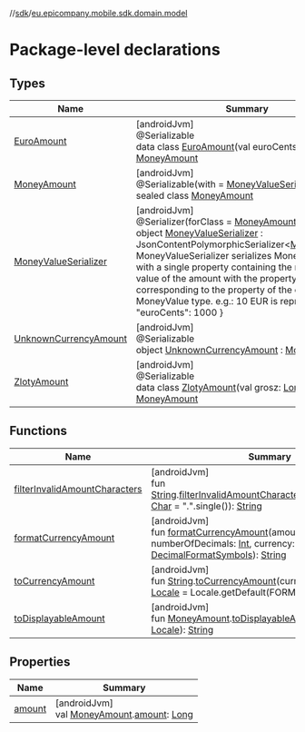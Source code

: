 //[sdk](../../index.md)/[eu.epicompany.mobile.sdk.domain.model](index.md)

# Package-level declarations

## Types

| Name | Summary |
|---|---|
| [EuroAmount](-euro-amount/index.md) | [androidJvm]<br>@Serializable<br>data class [EuroAmount](-euro-amount/index.md)(val euroCents: [Long](https://kotlinlang.org/api/latest/jvm/stdlib/kotlin/-long/index.html)) : [MoneyAmount](-money-amount/index.md) |
| [MoneyAmount](-money-amount/index.md) | [androidJvm]<br>@Serializable(with = [MoneyValueSerializer::class](-money-value-serializer/index.md))<br>sealed class [MoneyAmount](-money-amount/index.md) |
| [MoneyValueSerializer](-money-value-serializer/index.md) | [androidJvm]<br>@Serializer(forClass = [MoneyAmount::class](-money-amount/index.md))<br>object [MoneyValueSerializer](-money-value-serializer/index.md) : JsonContentPolymorphicSerializer&lt;[MoneyAmount](-money-amount/index.md)&gt; <br>MoneyValueSerializer serializes MoneyAmounts with a single property containing the numerical value of the amount with the property name corresponding to the property of the concrete MoneyValue type. e.g.: 10 EUR is represented as: { &quot;euroCents&quot;: 1000 } |
| [UnknownCurrencyAmount](-unknown-currency-amount/index.md) | [androidJvm]<br>@Serializable<br>object [UnknownCurrencyAmount](-unknown-currency-amount/index.md) : [MoneyAmount](-money-amount/index.md) |
| [ZlotyAmount](-zloty-amount/index.md) | [androidJvm]<br>@Serializable<br>data class [ZlotyAmount](-zloty-amount/index.md)(val grosz: [Long](https://kotlinlang.org/api/latest/jvm/stdlib/kotlin/-long/index.html)) : [MoneyAmount](-money-amount/index.md) |

## Functions

| Name | Summary |
|---|---|
| [filterInvalidAmountCharacters](filter-invalid-amount-characters.md) | [androidJvm]<br>fun [String](https://kotlinlang.org/api/latest/jvm/stdlib/kotlin/-string/index.html).[filterInvalidAmountCharacters](filter-invalid-amount-characters.md)(decimalSeparator: [Char](https://kotlinlang.org/api/latest/jvm/stdlib/kotlin/-char/index.html) = &quot;.&quot;.single()): [String](https://kotlinlang.org/api/latest/jvm/stdlib/kotlin/-string/index.html) |
| [formatCurrencyAmount](format-currency-amount.md) | [androidJvm]<br>fun [formatCurrencyAmount](format-currency-amount.md)(amountString: [String](https://kotlinlang.org/api/latest/jvm/stdlib/kotlin/-string/index.html), numberOfDecimals: [Int](https://kotlinlang.org/api/latest/jvm/stdlib/kotlin/-int/index.html), currency: [String](https://kotlinlang.org/api/latest/jvm/stdlib/kotlin/-string/index.html), symbols: [DecimalFormatSymbols](https://developer.android.com/reference/kotlin/java/text/DecimalFormatSymbols.html)): [String](https://kotlinlang.org/api/latest/jvm/stdlib/kotlin/-string/index.html) |
| [toCurrencyAmount](to-currency-amount.md) | [androidJvm]<br>fun [String](https://kotlinlang.org/api/latest/jvm/stdlib/kotlin/-string/index.html).[toCurrencyAmount](to-currency-amount.md)(currency: [String](https://kotlinlang.org/api/latest/jvm/stdlib/kotlin/-string/index.html), locale: [Locale](https://developer.android.com/reference/kotlin/java/util/Locale.html) = Locale.getDefault(FORMAT)): [MoneyAmount](-money-amount/index.md) |
| [toDisplayableAmount](to-displayable-amount.md) | [androidJvm]<br>fun [MoneyAmount](-money-amount/index.md).[toDisplayableAmount](to-displayable-amount.md)(locale: [Locale](https://developer.android.com/reference/kotlin/java/util/Locale.html)): [String](https://kotlinlang.org/api/latest/jvm/stdlib/kotlin/-string/index.html) |

## Properties

| Name | Summary |
|---|---|
| [amount](amount.md) | [androidJvm]<br>val [MoneyAmount](-money-amount/index.md).[amount](amount.md): [Long](https://kotlinlang.org/api/latest/jvm/stdlib/kotlin/-long/index.html) |
